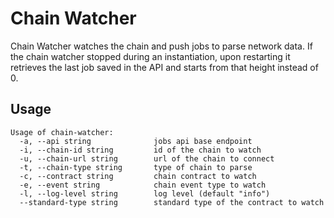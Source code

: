 # Chain Watcher

Chain Watcher watches the chain and push jobs to parse network data.
If the chain watcher stopped during an instantiation, upon restarting it retrieves the last job saved in the API and starts from that height instead of 0.

## Usage

```
Usage of chain-watcher:
  -a, --api string              jobs api base endpoint
  -i, --chain-id string         id of the chain to watch
  -u, --chain-url string        url of the chain to connect
  -t, --chain-type string       type of chain to parse
  -c, --contract string         chain contract to watch
  -e, --event string            chain event type to watch
  -l, --log-level string        log level (default "info")
  --standard-type string        standard type of the contract to watch
```
